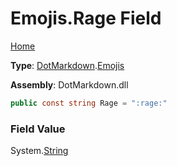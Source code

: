 # Emojis\.Rage Field

[Home](../../../README.md)

**Type**: [DotMarkdown](../../README.md)\.[Emojis](../README.md)

**Assembly**: DotMarkdown\.dll

```csharp
public const string Rage = ":rage:"
```

### Field Value

System\.[String](https://docs.microsoft.com/en-us/dotnet/api/system.string)